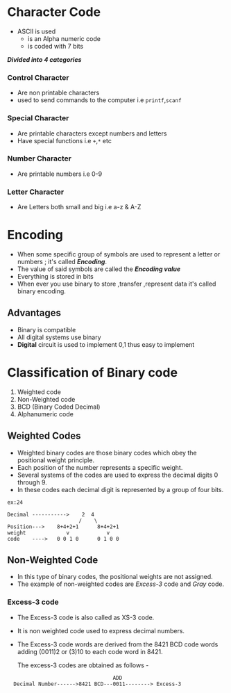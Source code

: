 # Character Code
+ ASCII is used
	+ is an Alpha numeric code
	+ is coded with 7 bits

***Divided into 4 categories***
### Control	Character
+ Are non printable characters
+ used to send commands to the computer
i.e `printf`,`scanf`

### Special	Character
+ Are printable characters except numbers and letters
+ Have special functions i.e `+`,`*` etc

### Number	Character
+ Are printable numbers i.e 0-9

### Letter	Character
+ Are Letters both small and big i.e a-z & A-Z

# Encoding
+ When some specific group of symbols are used to represent a letter or
  numbers ; it's called ***Encoding***.
+ The value of said symbols are called the ***Encoding value*** 
+ Everything is stored in bits
+ When ever you use binary to store ,transfer ,represent data it's
  called binary encoding.

## Advantages
+ Binary is compatible
+ All digital systems use binary
+ **Digital** circuit is used to implement 0,1 thus easy to implement

# Classification of Binary code
1. Weighted code
1. Non-Weighted code
1. BCD (Binary Coded Decimal)
1. Alphanumeric code

## Weighted Codes

+ Weighted binary codes are those binary codes which obey the positional
  weight principle.
+ Each position of the number represents a specific weight.
+ Several systems of the codes are used to express the decimal digits 0
  through 9.
+ In these codes each decimal digit is represented by a group of four
  bits.

```
ex:24

Decimal	----------->	2  4
					   /    \
Position--->	8+4+2+1      8+4+2+1
weight			   v			v
code	---->	0 0 1 0      0 1 0 0

```

## Non-Weighted Code

+ In this type of binary codes, the positional weights are not assigned.
+ The example of non-weighted codes are *Excess-3* code and *Gray* code.

### Excess-3 code

+ The Excess-3 code is also called as XS-3 code. 
+ It is non weighted code used to express decimal numbers. 
+ The Excess-3 code words are derived from the 8421 BCD code words
  adding (0011)2 or (3)10 to each code word in 8421.

  The excess-3 codes are obtained as follows -

```
								  ADD
  Decimal Number------>8421 BCD---0011--------> Excess-3
								  
```


